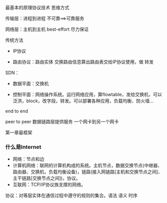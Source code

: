 最基本的原理协议技术 思维方式

传输层：进程到进程 不可靠==>可靠服务

网络层：主机到主机 best-effort 尽力保证

传统方法

- IP协议

- 路由协议：路由实体 交换路由信息算出路由表交给IP协议使用，做 转发

SDN：

- 数据平面：交换机

- 控制平面：网络操作系统。运行网络应用，算flowtable，发给交换机，可以泛洪，block，改字段，转发。可以部署各种应用，负载均衡、防火墙...

end to end 

peer to peer 数据链路层提供服务 一个网卡到另一个网卡



第一章最框架



### 什么是Internet

- 网络：节点和边
- 计算机网络：联网的计算机构成的系统。主机节点，数据交换节点(中继器、路由器、交换机，负载均衡设备)，链路(接入网链路[主机和交换节点之间]、主干链路[交换节点之间])，协议。
- 互联网：TCP/IP协议族支撑的网络。

协议：对等层实体在通信过程中遵守的规则的集合。语法 语义 时序 















































































